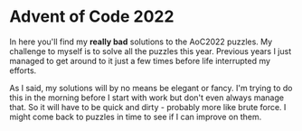 # Advent of Code 2022

In here you'll find my **really bad** solutions to the AoC2022 puzzles. My challenge to myself is to solve all the puzzles this year. Previous years I just managed to get around to it just a few times before life interrupted my efforts.

As I said, my solutions will by no means be elegant or fancy. I'm trying to do this in the morning before I start with work but don't even always manage that. So it will have to be quick and dirty - probably more like brute force. I might come back to puzzles in time to see if I can improve on them.
